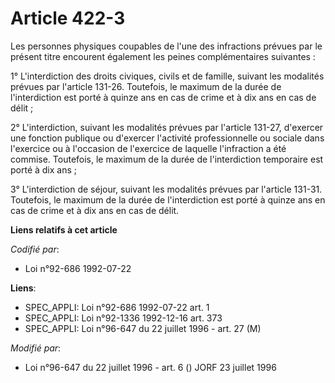 # Article 422-3

Les personnes physiques coupables de l'une des infractions prévues par le présent titre encourent également les peines
complémentaires suivantes :

1° L'interdiction des droits civiques, civils et de famille, suivant les modalités prévues par l'article 131-26. Toutefois,
le maximum de la durée de l'interdiction est porté à quinze ans en cas de crime et à dix ans en cas de délit ;

2° L'interdiction, suivant les modalités prévues par l'article 131-27, d'exercer une fonction publique ou d'exercer
l'activité professionnelle ou sociale dans l'exercice ou à l'occasion de l'exercice de laquelle l'infraction a été commise.
Toutefois, le maximum de la durée de l'interdiction temporaire est porté à dix ans ;

3° L'interdiction de séjour, suivant les modalités prévues par l'article 131-31. Toutefois, le maximum de la durée de
l'interdiction est porté à quinze ans en cas de crime et à dix ans en cas de délit.

**Liens relatifs à cet article**

_Codifié par_:

  - Loi n°92-686 1992-07-22

**Liens**:

  - SPEC_APPLI: Loi n°92-686 1992-07-22 art. 1
  - SPEC_APPLI: Loi n°92-1336 1992-12-16 art. 373
  - SPEC_APPLI: Loi n°96-647 du 22 juillet 1996 - art. 27 (M)

_Modifié par_:

  - Loi n°96-647 du 22 juillet 1996 - art. 6 () JORF 23 juillet 1996
